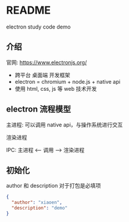 # README
electron study code demo

## 介绍

官网: https://www.electronjs.org/

+ 跨平台 桌面端 开发框架
+ electron = chromium + node.js + native api
+ 使用 html, css, js 等 web 技术开发

## electron 流程模型

主进程: 可以调用 native api，与操作系统进行交互

渲染进程

IPC: 主进程 <-- 调用 --> 渲染进程


## 初始化 

author 和 description 对于打包是必填项

```json
{
  "author": "xiaoen",
  "description": "demo"
}
```